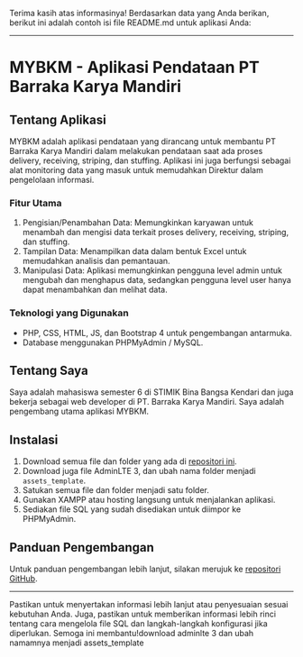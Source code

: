 Terima kasih atas informasinya! Berdasarkan data yang Anda berikan, berikut ini adalah contoh isi file README.md untuk aplikasi Anda:

---

# MYBKM - Aplikasi Pendataan PT Barraka Karya Mandiri

## Tentang Aplikasi

MYBKM adalah aplikasi pendataan yang dirancang untuk membantu PT Barraka Karya Mandiri dalam melakukan pendataan saat ada proses delivery, receiving, striping, dan stuffing. Aplikasi ini juga berfungsi sebagai alat monitoring data yang masuk untuk memudahkan Direktur dalam pengelolaan informasi.

### Fitur Utama

1. Pengisian/Penambahan Data: Memungkinkan karyawan untuk menambah dan mengisi data terkait proses delivery, receiving, striping, dan stuffing.
2. Tampilan Data: Menampilkan data dalam bentuk Excel untuk memudahkan analisis dan pemantauan.
3. Manipulasi Data: Aplikasi memungkinkan pengguna level admin untuk mengubah dan menghapus data, sedangkan pengguna level user hanya dapat menambahkan dan melihat data.

### Teknologi yang Digunakan

- PHP, CSS, HTML, JS, dan Bootstrap 4 untuk pengembangan antarmuka.
- Database menggunakan PHPMyAdmin / MySQL.

## Tentang Saya

Saya adalah mahasiswa semester 6 di STIMIK Bina Bangsa Kendari dan juga bekerja sebagai web developer di PT. Barraka Karya Mandiri. Saya adalah pengembang utama aplikasi MYBKM.

## Instalasi

1. Download semua file dan folder yang ada di [repositori ini](https://github.com/denis156/MYBKM.git).
2. Download juga file AdminLTE 3, dan ubah nama folder menjadi `assets_template`.
3. Satukan semua file dan folder menjadi satu folder.
4. Gunakan XAMPP atau hosting langsung untuk menjalankan aplikasi.
5. Sediakan file SQL yang sudah disediakan untuk diimpor ke PHPMyAdmin.

## Panduan Pengembangan

Untuk panduan pengembangan lebih lanjut, silakan merujuk ke [repositori GitHub](https://github.com/denis156/).

---

Pastikan untuk menyertakan informasi lebih lanjut atau penyesuaian sesuai kebutuhan Anda. Juga, pastikan untuk memberikan informasi lebih rinci tentang cara mengelola file SQL dan langkah-langkah konfigurasi jika diperlukan. Semoga ini membantu!download adminlte 3 dan ubah namamnya menjadi assets_template 
